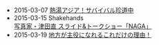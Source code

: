 * 2015-03-07 [熱湯アジア！サバイバル珍道中](https://www.facebook.com/CoworkingShakeHands/posts/886034731447922)
* 2015-03-15 Shakehands [写真家・津田直 スライド&amp;トークショー「NAGA」](http://readan-deat.com/2015/01/tsuda_event/)
* 2015-03-19 [地方が主役になれるこれだけの理由！](https://www.facebook.com/events/787809567969884/)
